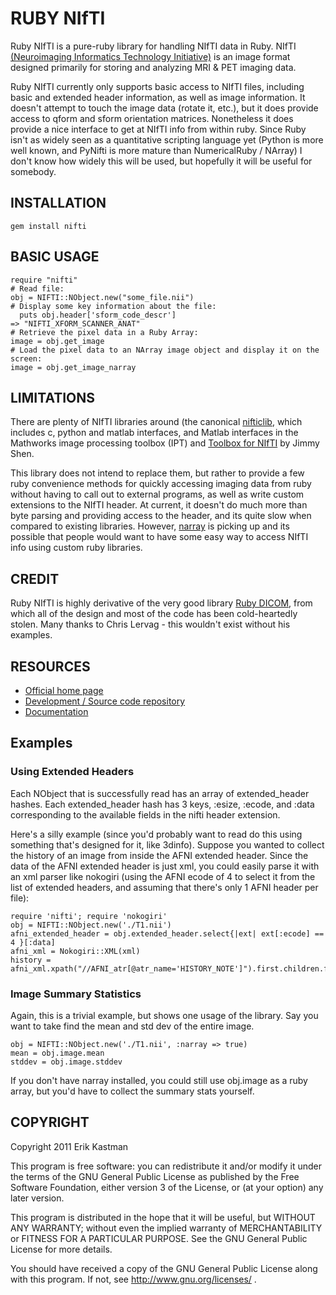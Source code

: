 RUBY NIfTI
==========

Ruby NIfTI is a pure-ruby library for handling NIfTI data in Ruby. NIfTI
[(Neuroimaging Informatics Technology Initiative)](http://nifti.nimh.nih.gov/)
is an image format designed primarily for storing and analyzing MRI & PET
imaging data.

Ruby NIfTI currently only supports basic access to NIfTI files, including
basic and extended header information, as well as image information. It
doesn't attempt to touch the image data (rotate it, etc.), but it does provide
access to qform and sform orientation matrices. Nonetheless it does provide a
nice interface to get at NIfTI info from within ruby. Since Ruby isn't as
widely seen as a quantitative scripting language yet (Python is more well
known, and PyNifti is more mature than NumericalRuby / NArray) I don't know
how widely this will be used, but hopefully it will be useful for somebody.

INSTALLATION
------------

    gem install nifti


BASIC USAGE
-----------

    require "nifti"
    # Read file:
    obj = NIFTI::NObject.new("some_file.nii")
    # Display some key information about the file:
	  puts obj.header['sform_code_descr']
    => "NIFTI_XFORM_SCANNER_ANAT"
    # Retrieve the pixel data in a Ruby Array:
    image = obj.get_image
    # Load the pixel data to an NArray image object and display it on the screen:
    image = obj.get_image_narray

LIMITATIONS
-----------

There are plenty of NIfTI libraries around (the canonical
[nifticlib](http://niftilib.sourceforge.net/), which includes c, python and
matlab interfaces, and Matlab interfaces in the Mathworks image processing
toolbox (IPT) and [Toolbox for
NIfTI](http://www.mathworks.com/matlabcentral/fileexchange/8797-tools-for-nifti-and-analyze-image)
by Jimmy Shen. 

This library does not intend to replace them, but rather to provide a few ruby
convenience methods for quickly accessing imaging data from ruby without
having to call out to external programs, as well as write custom extensions to
the NIfTI header. At current, it doesn't do much more than byte parsing and
providing access to the header, and its quite slow when compared to existing
libraries. However, [narray](http://narray.rubyforge.org/) is picking up and
its possible that people would want to have some easy way to access NIfTI info
using custom ruby libraries.


CREDIT
------

Ruby NIfTI is highly derivative of the very good library [Ruby
DICOM](http://dicom.rubyforge.org/), from which all of the design and most of
the code has been cold-heartedly stolen. Many thanks to Chris Lervag - this
wouldn't exist without his examples.


RESOURCES
---------

* [Official home page](http://brainmap.wisc.edu/pages)
* [Development / Source code repository](https://github.com/brainmap/ruby-nifti)
* [Documentation](http://rdoc.info/github/brainmap/ruby-nifti/master/frames)


Examples
--------

### Using Extended Headers ###

Each NObject that is successfully read has an array of extended_header hashes.
Each extended_header hash has 3 keys, :esize, :ecode, and :data corresponding
to the available fields in the nifti header extension.

Here's a silly example (since you'd probably want to read do this using
something that's designed for it, like 3dinfo). Suppose you wanted to collect
the history of an image from inside the AFNI extended header. Since the data
of the AFNI extended header is just xml, you could easily parse it with an xml
parser like nokogiri (using the AFNI ecode of 4 to select it from the list of
extended headers, and assuming that there's only 1 AFNI header per file):

    require 'nifti'; require 'nokogiri'
    obj = NIFTI::NObject.new('./T1.nii')
    afni_extended_header = obj.extended_header.select{|ext| ext[:ecode] == 4 }[:data]
    afni_xml = Nokogiri::XML(xml)
    history = afni_xml.xpath("//AFNI_atr[@atr_name='HISTORY_NOTE']").first.children.first.text

### Image Summary Statistics ###

Again, this is a trivial example, but shows one usage of the library. Say you
want to take find the mean and std dev of the entire image.

    obj = NIFTI::NObject.new('./T1.nii', :narray => true)
    mean = obj.image.mean
    stddev = obj.image.stddev

If you don't have narray installed, you could still use obj.image as a ruby
array, but you'd have to collect the summary stats yourself.


COPYRIGHT
---------

Copyright 2011 Erik Kastman

This program is free software: you can redistribute it and/or modify
it under the terms of the GNU General Public License as published by
the Free Software Foundation, either version 3 of the License, or
(at your option) any later version.

This program is distributed in the hope that it will be useful,
but WITHOUT ANY WARRANTY; without even the implied warranty of
MERCHANTABILITY or FITNESS FOR A PARTICULAR PURPOSE.  See the
GNU General Public License for more details.

You should have received a copy of the GNU General Public License
along with this program.  If not, see http://www.gnu.org/licenses/ .

